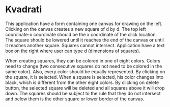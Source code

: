 # Kvadrati
 This application have a form containing one canvas for drawing on the left. Clicking on the canvas creates a new square of d by d. The top left coordinate-x coordinate should be the x coordinate of the click location. The square should be lowered until it reaches the end of the canvas or until it reaches another square. Squares cannot intersect. Application have a text box on the right where user can type d (dimensions of squares).
 
When creating squares, they can be colored in one of eight colors. Colors need to change (two consecutive squares do not need to be colored in the same color). Also, every color should be equally represented. By clicking on the square, it is selected. When a square is selected, his color changes into black, which is different from the other eight colors. By clicking on delete button, the selected square will be deleted and all squares above it will drop down. The squares should be subject to the rule that they do not intersect and below them is the other square or lower border of the canvas.
